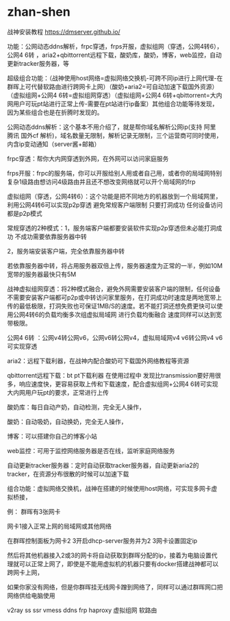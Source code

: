 # zhan-shen
战神安装教程  https://dmserver.github.io/


功能：公网动态ddns解析，frpc穿透，frps开服，虚拟组网（穿透，公网4转6），公网4 6转 ，aria2+qbittorrent远程下载，酸奶库，酸奶，博客，web监控，自动更新tracker服务器，等

超级组合功能：（战神使用host网络=虚拟网络交换机-可跨不同ip进行上网代理-在群晖上可代替软路由进行跨网卡上网）（酸奶+aria2=可自动加速下载国外资源）（虚拟组网+公网4 6转=虚拟组网穿透）（虚拟组网+公网4 6转+qbittorrent=大内网用户可玩pt站进行正常上传-需要在pt站进行ip备案）其他组合功能等待发现，因为某些组合也是在折腾时发现的。

 

公网动态ddns解析：这个基本不用介绍了，就是帮你域名解析公网ip(支持 阿里 腾讯 国外cf 解析)，域名数量无限制，解析记录无限制，三个运营商可同时使用，内含ip变动通知（server酱+邮箱）

frpc穿透：帮你大内网穿透到外网，在外网可以访问家庭服务

frps开服：frpc的服务端，你可以开服给别人用或者自己用，或者你的局域网特别复杂1级路由想访问4级路由并且还不想改变网络就可以开个局域网的frp

虚拟组网（穿透，公网4转6）：这个功能是把不同地方的机器放到一个局域网里，利用公网4转6可以实现p2p穿透 避免常规客户端限制 只要打洞成功 任何设备访问都是p2p模式

 

常规穿透的2种模式：1，服务端客户端都要安装软件实现p2p穿透但未必能打洞成功 不成功需要依靠服务器中转

2，服务端安装客户端，完全依靠服务器中转

若依靠服务器中转，将占用服务器双倍上传，服务器速度为正常的一半，例如10M宽带的服务器最快只有5M

战神虚拟组网穿透：将2种模式融合，避免外网需要安装客户端的限制，任何设备不需要安装客户端都可p2p或中转访问家里服务，在打洞成功时速度是两地宽带上传的最低极限，打洞失败也可保证1MB/S的速度。若不能打洞还想免费更快可以使用公网4转6的负载均衡多次组虚拟局域网 进行负载均衡融合 速度同样可以达到宽带极限。

 

公网4 6转 ：公网v4转公网v6，公网v6转公网v4，虚拟局域网v4 v6转公网v4 v6可实现穿透

aria2：远程下载利器，在战神内配合酸奶可下载国外网络教程等资源

qbittorrent远程下载：bt pt下载利器 在使用过程中 发现比transmission要好用很多，响应速度快，更容易获取上传和下载速度，配合虚拟组网+公网4 6转可实现大内网用户玩pt的要求，正常进行上传

酸奶库：每日自动产奶，自动检测，完全无人操作，

酸奶：自动吸奶，自动换奶，完全无人操作，

博客：可以搭建你自己的博客小站

web监控：可用于监控网络服务器是否在线，监听家庭网络服务

自动更新tracker服务器：定时自动获取tracker服务器，自动更新aria2的tracker，在资源分布很散的时候可以加速下载

组合功能：虚拟网络交换机，战神在搭建的时候使用host网络，可实现多网卡虚拟桥接，

例： 群晖有3张网卡

网卡1接入正常上网的局域网或其他网络

在群晖控制面板为网卡2 3开启dhcp-server服务并为2 3网卡设置固定ip

然后将其他机器接入2或3的网卡将自动获取到群晖分配的ip，接着为电脑设置代理就可以正常上网了，即使是不能用虚拟机的机器只要有docker搭建战神都可以跨网卡上网，

如果你家没有网络，但是你群晖挂无线网卡蹭到网络了，同样可以通过群晖网口把网络供给电脑使用

v2ray ss ssr vmess ddns frp haproxy 虚拟组网 软路由
